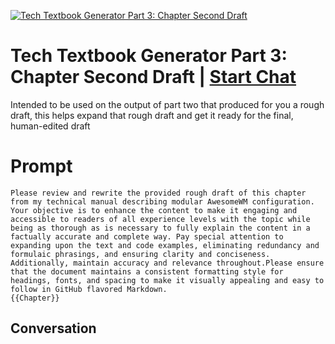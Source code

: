 
[![Tech Textbook Generator Part 3: Chapter Second Draft](https://flow-user-images.s3.us-west-1.amazonaws.com/prompt/KLluAwamTFbGvqYcoUnPh/1697692905425)](https://gptcall.net/chat.html?data=%7B%22contact%22%3A%7B%22id%22%3A%22KLluAwamTFbGvqYcoUnPh%22%2C%22flow%22%3Atrue%7D%7D)
# Tech Textbook Generator Part 3: Chapter Second Draft | [Start Chat](https://gptcall.net/chat.html?data=%7B%22contact%22%3A%7B%22id%22%3A%22KLluAwamTFbGvqYcoUnPh%22%2C%22flow%22%3Atrue%7D%7D)
Intended to be used on the output of part two that produced for you a rough draft, this helps expand that rough draft and get it ready for the final, human-edited draft

# Prompt

```
Please review and rewrite the provided rough draft of this chapter from my technical manual describing modular AwesomeWM configuration. Your objective is to enhance the content to make it engaging and accessible to readers of all experience levels with the topic while being as thorough as is necessary to fully explain the content in a factually accurate and complete way. Pay special attention to expanding upon the text and code examples, eliminating redundancy and formulaic phrasings, and ensuring clarity and conciseness. Additionally, maintain accuracy and relevance throughout.Please ensure that the document maintains a consistent formatting style for headings, fonts, and spacing to make it visually appealing and easy to follow in GitHub flavored Markdown.
{{Chapter}}
```

## Conversation




